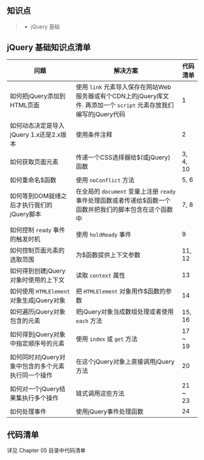 ## 知识点

> * jQuery 基础

## jQuery 基础知识点清单

问题| 解决方案| 代码清单|
---- |----| ----|
如何把jQuery添加到HTML页面| 使用 `link` 元素导入保存在网站Web服务器或有个CDN上的jQuery库文件. 再添加一个 `script` 元素存放我们编写的jQuery代码| 1|
如何动态决定是导入jQuery 1.x还是2.x版本| 使用条件注释| 2|
如何获取页面元素| 传递一个CSS选择器给$(或jQuery)函数| 3, 4, 10|
如何重命名$函数| 使用 `noConflict` 方法| 5, 6|
如何等到DOM就绪之后才执行我们的jQuery脚本| 在全局的 `document` 变量上注册 `ready` 事件处理函数或者传递给$函数一个函数并把我们的脚本包含在这个函数中| 7, 8|
如何控制 `ready` 事件的触发时机| 使用 `holdReady` 事件| 9|
如何控制页面元素的选取范围| 为$函数提供上下文参数| 11, 12|
如何得到创建jQuery对象时使用的上下文| 读取 `context` 属性| 13|
如何使用 `HTMLElement` 对象生成jQuery对象| 把 `HTMLElement` 对象用作$函数的参数| 14|
如何遍历jQuery对象包含的元素| 把jQuery对象当成数组处理或者使用 `each` 方法| 15, 16|
如何得到jQuery对象中指定顺序号的元素| 使用 `index` 或 `get` 方法| 17 ~ 19|
如何同时对jQuery对象中包含的多个元素执行同一个操作| 在这个jQuery对象上直接调用jQuery方法| 20|
如何对一个jQuery结果集执行多个操作| 链式调用这些方法| 21 ~ 23|
如何处理事件| 使用jQuery事件处理函数| 24|

## 代码清单
详见 Chapter 05 目录中代码清单

